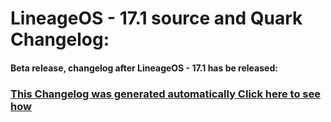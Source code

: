 LineageOS - 17.1 source and Quark Changelog:
============================================================

#### Beta release, changelog after LineageOS - 17.1 has be released:

### [This Changelog was generated automatically Click here to see how](https://github.com/fgl27/scripts/blob/master/etc/changelog.sh)
